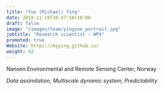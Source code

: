 ```yaml
---
title: "Yue (Michael) Ying"
date: 2018-11-19T10:47:58+10:00
draft: false
image: "/images/team/yingyue_portrait.jpg"
jobtitle: "Research scientist - WP4"
promoted: true
Website: https://myying.github.io/
weight: 42
---
```


Nansen Environmental and Remote Sensing Center, Norway

*Data assimilation, Multiscale dynamic system, Predictability*
